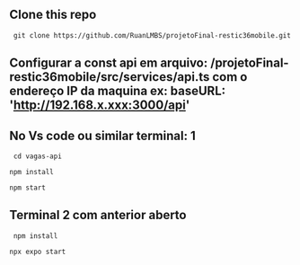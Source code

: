 ## Clone this repo
```
 git clone https://github.com/RuanLMBS/projetoFinal-restic36mobile.git
```

## Configurar a const api em arquivo: /projetoFinal-restic36mobile/src/services/api.ts com o endereço IP da maquina ex: baseURL: 'http://192.168.x.xxx:3000/api'

## No Vs code ou similar terminal: 1 

```
 cd vagas-api

```

```
npm install
```

```
npm start

```

## Terminal 2 com anterior aberto  

```
 npm install 
```

```
npx expo start
```

